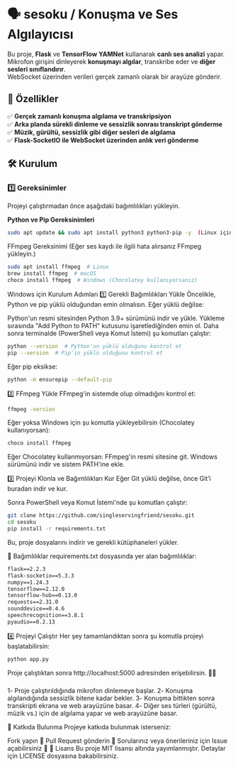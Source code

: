 # 🗣️ sesoku / Konuşma ve Ses Algılayıcısı

Bu proje, **Flask** ve **TensorFlow YAMNet** kullanarak **canlı ses analizi** yapar.  
Mikrofon girişini dinleyerek **konuşmayı algılar**, transkribe eder ve **diğer sesleri sınıflandırır**.  
WebSocket üzerinden verileri gerçek zamanlı olarak bir arayüze gönderir.

## 🚀 Özellikler
✅ **Gerçek zamanlı konuşma algılama ve transkripsiyon**  
✅ **Arka planda sürekli dinleme ve sessizlik sonrası transkript gönderme**  
✅ **Müzik, gürültü, sessizlik gibi diğer sesleri de algılama**  
✅ **Flask-SocketIO ile WebSocket üzerinden anlık veri gönderme**  


## 🛠️ Kurulum

### 1️⃣ **Gereksinimler**
Projeyi çalıştırmadan önce aşağıdaki bağımlılıkları yükleyin.

**Python ve Pip Gereksinimleri**
```bash
sudo apt update && sudo apt install python3 python3-pip -y  (Linux için)
```
FFmpeg Gereksinimi
(Eğer ses kaydı ile ilgili hata alırsanız FFmpeg yükleyin.)
```bash
sudo apt install ffmpeg  # Linux
brew install ffmpeg  # macOS
choco install ffmpeg  # Windows (Chocolatey kullanıyorsanız)
```
Windows için Kurulum Adımları
1️⃣ Gerekli Bağımlılıkları Yükle
Öncelikle, Python ve pip yüklü olduğundan emin olmalısın. Eğer yüklü değilse:

Python'un resmi sitesinden Python 3.9+ sürümünü indir ve yükle.
Yükleme sırasında "Add Python to PATH" kutusunu işaretlediğinden emin ol.
Daha sonra terminalde (PowerShell veya Komut İstemi) şu komutları çalıştır:
```bash
python --version  # Python'un yüklü olduğunu kontrol et
pip --version  # Pip'in yüklü olduğunu kontrol et
```
Eğer pip eksikse:
```bash
python -m ensurepip --default-pip
```
2️⃣ FFmpeg Yükle
FFmpeg'in sistemde olup olmadığını kontrol et:
```bash
ffmpeg -version
```
Eğer yoksa Windows için şu komutla yükleyebilirsin (Chocolatey kullanıyorsan):
```bash
choco install ffmpeg
```
Eğer Chocolatey kullanmıyorsan:
FFmpeg'in resmi sitesine git.
Windows sürümünü indir ve sistem PATH'ine ekle.


3️⃣ Projeyi Klonla ve Bağımlılıkları Kur
Eğer Git yüklü değilse, önce Git’i buradan indir ve kur.

Sonra PowerShell veya Komut İstemi'nde şu komutları çalıştır:
```bash
git clone https://github.com/singleservingfriend/sesoku.git
cd sesoku
pip install -r requirements.txt
```
Bu, proje dosyalarını indirir ve gerekli kütüphaneleri yükler.

📝 Bağımlılıklar
requirements.txt dosyasında yer alan bağımlılıklar:
```txt
flask==2.2.3
flask-socketio==5.3.3
numpy==1.24.3
tensorflow==2.12.0
tensorflow-hub==0.13.0
requests==2.31.0
sounddevice==0.4.6
speechrecognition==3.8.1
pyaudio==0.2.13
```

4️⃣ Projeyi Çalıştır
Her şey tamamlandıktan sonra şu komutla projeyi başlatabilirsin:

```bash
python app.py
```
Proje çalıştıktan sonra http://localhost:5000 adresinden erişebilirsin. 🎯🔥

###

1️- Proje çalıştırıldığında mikrofon dinlemeye başlar.
2️- Konuşma algılandığında sessizlik bitene kadar bekler.
3️- Konuşma bittikten sonra transkripti ekrana ve web arayüzüne basar.
4️- Diğer ses türleri (gürültü, müzik vs.) için de algılama yapar ve web arayüzüne basar.

🤝 Katkıda Bulunma
Projeye katkıda bulunmak isterseniz:

Fork yapın 🍴
Pull Request gönderin 📌
Sorularınız veya önerileriniz için Issue açabilirsiniz 📝
📜 Lisans
Bu proje MIT lisansı altında yayımlanmıştır.
Detaylar için LICENSE dosyasına bakabilirsiniz.
